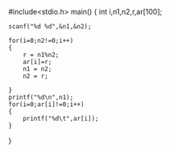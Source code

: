 #include<stdio.h>
main()
{
    int i,n1,n2,r,ar[100];

    scanf("%d %d",&n1,&n2);

    for(i=0;n2!=0;i++)
    {
        r = n1%n2;
        ar[i]=r;
        n1 = n2;
        n2 = r;

    }
    printf("%d\n",n1);
    for(i=0;ar[i]!=0;i++)
    {
        printf("%d\t",ar[i]);
    }
}
